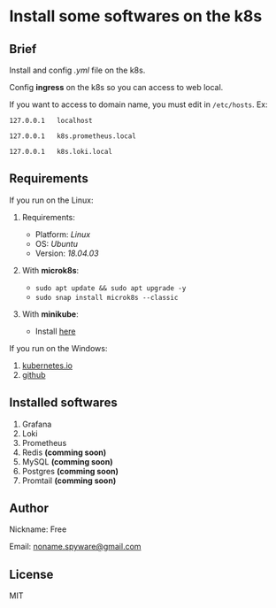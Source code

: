 # Install some softwares on the k8s

## Brief

Install and config *.yml* file on the k8s.

Config **ingress** on the k8s so you can access to web local.

If you want to access to domain name, you must edit in `/etc/hosts`. Ex:

`127.0.0.1   localhost`

`127.0.0.1   k8s.prometheus.local`

`127.0.0.1   k8s.loki.local`

## Requirements

If you run on the Linux:

1. Requirements:

   - Platform: *Linux*
   - OS: *Ubuntu*
   - Version: *18.04.03*

2. With **microk8s**:

   - `sudo apt update && sudo apt upgrade -y`
   - `sudo snap install microk8s --classic`

3. With **minikube**:
   - Install [here](https://www.howtoforge.com/tutorial/how-to-install-kubernetes-with-minikube-on-ubuntu-1804-lts/)

If you run on the Windows:

1. [kubernetes.io](https://kubernetes.io/docs/tasks/tools/install-minikube/)
2. [github](https://medium.com/faun/minikube-installation-on-windows-10-9908d17cfad9)

## Installed softwares

1) Grafana
2) Loki
3) Prometheus
4) Redis        **(comming soon)**
5) MySQL        **(comming soon)**
6) Postgres     **(comming soon)**
7) Promtail     **(comming soon)**

## Author

Nickname: Free

Email: noname.spyware@gmail.com

## License

MIT
